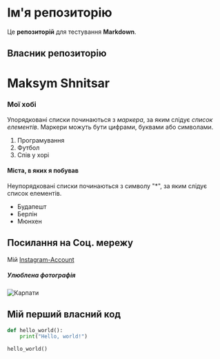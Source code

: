 # Ім'я репозиторію

Це **репозиторій** для тестування __Markdown__.

## Власник репозиторію

Maksym Shnitsar
======

### Мої хобі 

Упорядковані списки починаються з *маркера*, за яким слідує _список елементів_. Маркери можуть бути цифрами, буквами або символами.

1. Програмування
2. Футбол
3. Спів у хорі

#### Міста, в яких я побував

Неупорядковані списки починаються з символу "*", за яким слідує список елементів.

* Будапешт
* Берлін
* Мюнхен

## Посилання на Соц. мережу

Мій [Instagram-Account](https://www.instagram.com/maksymshnitsar/ "Instagram-Account")


##### Улюблена фотографія

![Карпати](https://encrypted-tbn0.gstatic.com/images?q=tbn:ANd9GcS2vEGOGfarEuGfgrX-pwsXV-ovRYV9U3En3g&usqp=CAU "Найкращі гори Карпати!")

## Мій перший власний код

```python
def hello_world():
    print("Hello, world!")

hello_world()
